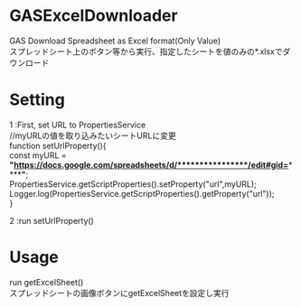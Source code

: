 # GASExcelDownloader
GAS Download Spreadsheet as Excel format(Only Value)  
スプレッドシート上のボタン等から実行、指定したシートを値のみの*.xlsxでダウンロード  

# Setting

1 :First, set URL to PropertiesService  
//myURLの値を取り込みたいシートURLに変更  
function setUrlProperty(){  
  const myURL = **"https://docs.google.com/spreadsheets/d/****************/edit#gid=********"**;  
  PropertiesService.getScriptProperties().setProperty("url",myURL);  
  Logger.log(PropertiesService.getScriptProperties().getProperty("url"));  
}

2 :run setUrlProperty()


# Usage
  run getExcelSheet()  
  スプレッドシートの画像ボタンにgetExcelSheetを設定し実行  
